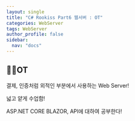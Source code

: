 ```yaml
---
layout: single
title: "C# Rookiss Part6 웹서버 : OT"
categories: WebServer
tags: WebServer
author_profile: false
sidebar:
  nav: "docs"
---
```



## 🙇‍♀️OT

결제, 인증처럼 외적인 부분에서 사용하는 Web Server!

넓고 얕게 수업함!

ASP.NET CORE BLAZOR, API에 대하여 공부한다!
